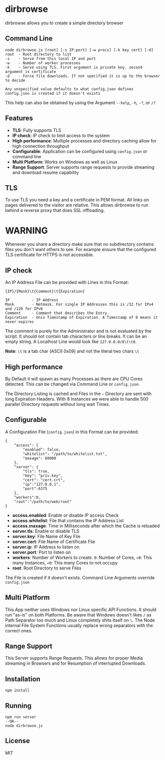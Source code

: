 dirbrowse
=========

dirbrowse allows you to create a simple directory browser

Command Line
------------

	node dirbrowse.js [root] [-s IP:port] [-w procs] [-k key cert] [-d]
	root  - Root directory to list
	-s    - Serve from this local IP and port
	-w    - Number of worker processes
	-k    - Serve using TLS. First argument is private key, second argument is certificate
	-d    - Force file downloads. If not specified it is up to the browser to decide
	
	Any unspecified value defaults to what config.json defines
	config.json is created if it doesn't exists

This help can also be obtained by using the Argument `--help`, `-h`, `-?`, or `/?`

Features
--------

- **TLS**: Fully supports TLS
- **IP check**: IP check to limit access to the system
- **High performance**: Multiple processes and directory caching allow for high connection throughput
- **Configurable**: Application can be configured using `config.json` or command line
- **Multi Platform**: Works on Windows as well as Linux
- **Range Support**: Server supports range requests to provide streaming and download resume capability

TLS
---

To use TLS you need a key and a certificate in PEM format.
All links on pages delivered to the visitor are relative.
This allows dirbrowse to run behind a reverse proxy that does SSL offloading.

WARNING
=======

Whenever you share a directory make sure that no subdirectory contains files you don't want others to see.
For example ensure that the configured TLS certificate for HTTPS is not accessible.

IP check
--------

An IP Address File can be provided with Lines in this Format:

    {IP}/{Mask}\t{Comment}\t{Expiration}
	
	IP          - IP Address
	Mask        - Netmask. For single IP Addresses this is /32 for IPv4 and /128 for IPv6
	Comment     - Comment that describes the Entry.
	Expiration  - Unix Timestamp of Expiration. A Timestamp of 0 means it never expires

The comment is purely for the Administrator and is not evaluated by the script.
It should not contain tab characters or line breaks.
It can be an empty string.
A Localhost Line would look like `127.0.0.0/8\t\t0`.

**Note**: `\t` is a tab char (ASCII 0x09) and not the literal two chars `\t`

High performance
----------------

By Default it will spawn as many Processes as there are CPU Cores detected.
This can be changed via Command Line or `config.json`.

The Directory Listing is cached and Files in the `~` Directory are sent with long Expiration Headers.
With 8 Instances we were able to handle 500 parallel Directory requests without long wait Times.

Configurable
------------

A Configuration File (`config.json`) in this Format can be provided:

	{
		"access": {
			"enabled": false,
			"whitelist": "/path/to/whitelist.txt",
			"maxage": 60000
		},
		"server": {
			"tls": true,
			"key": "priv.key",
			"cert": "cert.crt",
			"ip":"127.0.0.1",
			"port":6375
		},
		"workers":0,
		"root":"/path/to/web/root"
	}

- **access.enabled**: Enable or disable IP access Check
- **access.whitelist**: File that contains the IP Address List
- **access.maxage**: Time in Milliseconds after which the Cache is reloaded
- **server.tls**: Enable or disable TLS
- **server.key**: File Name of Key File
- **server.cert**: File Name of Certificate File
- **server.ip**: IP Address to listen on
- **server.port**: Port to listen on
- **workers**: Number of Workers to create. `0`: Number of Cores, `>0`: This many Instances, `<0`: This many Cores to not occupy
- **root**: Root Directory to serve Files

The File is created if it doesn't exists. Command Line Arguments override `config.json`

Multi Platform
--------------

This App neither uses Windows nor Linux specific API Functions. It should run "as-is" on both Platforms.
Be aware that Windows doesn't likes `/` as Path Separator too much and Linux completely shits itself on `\`.
The Node internal File System Functions usually replace wrong separators with the correct ones.

Range Support
-------------

This Server supports Range Requests.
This allows for proper Media streaming in Browsers and for Resumption of interrupted Downloads.

Installation
------------

	npm install

Running
-------

	npm run server
	--OR--
	node dirbrowse.js

License
-------

MIT
